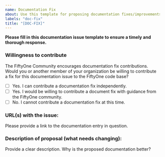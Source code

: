 ```yaml
---
name: Documentation Fix
about: Use this template for proposing documentation fixes/improvements.
labels: "doc-fix"
title: "[DOC-FIX]"
---
```


**Please fill in this documentation issue template to ensure a timely and
thorough response.**

### Willingness to contribute

The FiftyOne Community encourages documentation fix contributions. Would you or
another member of your organization be willing to contribute a fix for this
documentation issue to the FiftyOne code base?

-   [ ] Yes. I can contribute a documentation fix independently.
-   [ ] Yes. I would be willing to contribute a document fix with guidance from
        the FiftyOne community.
-   [ ] No. I cannot contribute a documentation fix at this time.

### URL(s) with the issue:

Please provide a link to the documentation entry in question.

### Description of proposal (what needs changing):

Provide a clear description. Why is the proposed documentation better?
